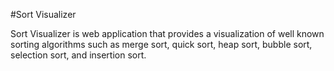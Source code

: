 #Sort Visualizer

Sort Visualizer is web application that provides a visualization of well known sorting algorithms such as merge sort, quick sort, heap sort, bubble sort, selection sort, and insertion sort.
